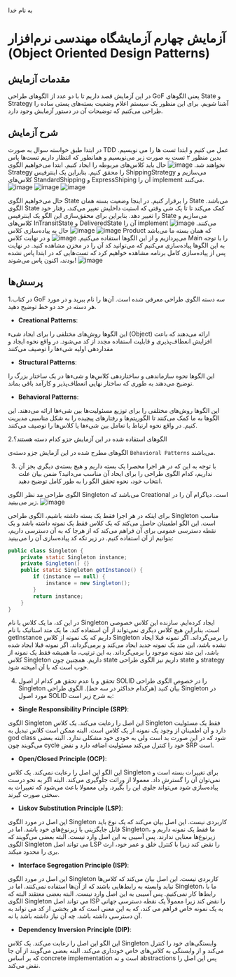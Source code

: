 به نام خدا

# آزمایش چهارم آزمایشگاه مهندسی نرم‌افزار (Object Oriented Design Patterns)
## مقدمات آزمایش
در این آزمایش قصد داریم تا با دو عدد از الگوهای طراحی GoF یعنی الگو‌های State و Strategy آشنا شویم. برای این منظور یک سیستم اعلام وضعیت بسته‌های پستی ساده را طراحی می‌کنیم که توضیحات آن در دستور آزمایش وجود دارد.
## شرح آزمایش
در ابتدا طبق خواسته سوال به صورت TDD عمل می کنیم و ابتدا تست ها را می نویسیم. بدین منظور ۲ تست به صورت زیر می‌نویسیم و همانطور که انتظار داریم تست‌ها پاس نخواهند شد.
![image](https://github.com/kianomoomi/SELab4/assets/59165380/d5e479e6-09c3-4f19-8c21-79bacecafa83)
حال باید کلاس‌های مربوطه را ایجاد کنیم. ابتدا می‌خواهیم الگوی Strategy را محقق کنیم. بنابراین یک اینترفیس ShippingStrategy می‌سازیم و کلاس‌های StandardShipping و ExpressShiping آن را implement می‌کنند.
![image](https://github.com/kianomoomi/SELab4/assets/59165380/b3c418a7-ce56-486d-891f-959baf3b8ffe)
![image](https://github.com/kianomoomi/SELab4/assets/59165380/3d593309-66b2-4205-b1bc-39ac29b8d04e)
![image](https://github.com/kianomoomi/SELab4/assets/59165380/868dcf8d-9ef7-44fe-9853-14034dbb263f)

حال می‌خواهیم الگوی State را برقرار کنیم. در اینجا وضعیت بسته همان State می‌باشد. الگوی State کمک می‌کند تا تا یک شی وقتی که استیت داخلیش تغییر می‌کند، رفتار خود را تغییر دهد. بنابراین برای محقق‌سازی این الگو یک اینترفیس State می‌سازیم و کلاس‌های InTransitState و DeliveredState آن‌ را implement می‌کنند.
![image](https://github.com/kianomoomi/SELab4/assets/59165380/16b6f651-10d0-4d8b-ae27-b8f6e4576bf2)
![image](https://github.com/kianomoomi/SELab4/assets/59165380/19d2be80-ddf3-40d2-be55-4b2cb3d9cb2d)
![image](https://github.com/kianomoomi/SELab4/assets/59165380/caa33e4e-2e36-4d16-a347-168a902a2573)
حال به پیاده‌سازی کلاس Product که همان بسته ما می‌باشد می‌پردازیم و از این الگو‌ها استفاده می‌کنیم.
![image](https://github.com/kianomoomi/SELab4/assets/59165380/5b237e36-84ef-4549-b92f-4f535205c6e3)
و در نهایت کلاس Main را با توجه به این الگو‌ها پیاده‌سازی می‌کنیم که می‌توانید کد آن را در مخزن مشاهده کنید.
در نهایت پس از پیاده‌سازی کامل برنامه مشاهده خواهیم کرد که تست‌هایی که در ابتدا پاس نشده بودند، اکنون پاس می‌شوند!
![image](https://github.com/kianomoomi/SELab4/assets/59165380/11821c2f-eb8b-4155-b55c-f93644abd565)

## پرسش‌ها

1.در کتاب GoF سه دسته الگوی طراحی معرفی شده است. آن‌ها را نام ببرید و در مورد هر دسته در حد دو خط توضیح دهید.

- **Creational Patterns**:

این الگوها روش‌های مختلفی را برای ایجاد شیء (Object) ارائه می‌دهند که باعث افزایش انعطاف‌پذیری و قابلیت استفاده مجدد از کد می‌شود. در واقع نحوه ایجاد و مقداردهی اولیه شیءها را توصیف می‌کنند
- **Structural Patterns**:

این الگوها نحوه سازماندهی و ساختاردهی کلاس‌ها و شیءها در یک ساختار بزرگ را توضیح می‌دهند به طوری که ساختار نهایی انعطاف‌پذیر و کارآمد باقی بماند.
- **Behavioral Patterns**:

این الگوها روش‌های مختلفی را برای توزیع مسئولیت‌ها بین شیءها ارائه می‌دهند. این الگوها به ما کمک می‌کنند تا الگوریتم‌ها و رفتارهای پیچیده را به شکل مناسبی مدیریت کنیم. در واقع نحوه ارتباط یا تعامل بین شیءها یا کلاس‌ها را توصیف می‌کنند.

2.الگوهای استفاده شده در این آزمایش جزو کدام دسته هستند؟

الگو‌های مطرح شده در این آزمایش جزو دسته‌ی `Behavioral Patterns` می‌باشند.

3. با توجه به این که در هر اجرا محصرا یک بسته داریم و هیچ بسته‌ی دیگری بجز آن نداریم، کدام الگوی طراحی را برای ایحاد آن مناسب می‌دانید؟ ضمن بیان علت انتخاب خود، نحوه تحقق الگو را به طور کامل توضیح دهید.

الگوی طراحی مد نظر الگوی Singleton می‌باشد که Creational است. دیاگرام آن را در زیر می‌بینید. 
![image](https://github.com/kianomoomi/SELab4/assets/59336942/efb5c31c-811f-40ad-b26d-293557173c8f)

برای اینکه در هر اجرا فقط یک بسته داشته باشیم، الگوی طراحی Singleton مناسب است. این الگو اطمینان حاصل می‌کند که یک کلاس فقط یک نمونه داشته باشد و یک نقطه دسترسی عمومی برای آن فراهم می‌کند که از هرجا که به آن دسترسی داریم، بتوانیم از آن استفاده کنیم. در زیر تکه کد پیاده‌سازی آن را می‌بینید:
```java
public class Singleton {
    private static Singleton instance;
    private Singleton() {}
    public static Singleton getInstance() {
        if (instance == null) {
            instance = new Singleton();
        }
        return instance;
    }
}
```
در این کد، ما یک کلاس با نام Singleton ایجاد کرده‌ایم. سازنده این کلاس خصوصی است، بنابراین هیچ کلاس دیگری نمی‌تواند از آن استفاده کند. ما یک متد استاتیک با نام getInstance داریم که یک نمونه از کلاس Singleton را برمی‌گرداند. اگر نمونه قبلا ایجاد نشده باشد، این متد یک نمونه جدید ایجاد می‌کند و برمی‌گرداند. اگر نمونه قبلا ایجاد شده باشد، این متد نمونه موجود را برمی‌گرداند. به این ترتیب، ما همیشه فقط یک نمونه از کلاس Singleton داریم.
همچنین چون state داریم نیز الگوی طراحی state و strategy خوب است که با آن آمیخته شود.

4. تحقق و یا عدم تحقق هر کدام از اصول SOLID را در خصوص الگوی طراحی Singleton بیان کنید (هرکدام حداکثر در سه خط).
الگوی طراحی Singleton در مورد اصول SOLID به شرح زیر است:

- **Single Responsibility Principle (SRP)**:

الگوی Singleton این اصل را رعایت می‌کند. یک کلاس Singleton فقط یک مسئولیت دارد و آن اطمینان از وجود یک نمونه از یک کلاس است. البته ممکن است کلاس تبدیل به god class شود که در این صورت بد است ولی به خودی خود مشکلی ندارد. البته بعضی می‌گویند چون cycle خود را کنترل می‌کند مسئولیت اضافه دارد و نقض SRP است.
-  **Open/Closed Principle (OCP)**:

این الگو این اصل را رعایت نمی‌کند. یک کلاس Singleton برای تغییرات بسته است و نمی‌توان آن را گسترش داد. معمولا از وراثت جلوگیری می‌کند. البته اگر به نحو درست پیاده‌سازی شود می‌تواند جلوی این را بگیرد. ولی معمولا باعث می‌شود که تغییرات به سختی صورت گیرند.
- **Liskov Substitution Principle (LSP)**:

این اصل در مورد الگوی Singleton کاربردی نیست. این اصل بیان می‌کند که یک نوع باید قابل جایگزینی با زیرنوع‌های خود باشد. اما در Singleton، ما فقط یک نمونه داریم و زیرنوع‌ها معنایی ندارند. پس آسیبی به این اصل وارد نیست. البته بعضی می‌گویند که الگوی Singleton می تواند اصل LSP را نقض کند زیرا با کنترل خلق و عمر خود، ارث بری را محدود میکند.

- **Interface Segregation Principle (ISP)**:

این اصل در مورد الگوی Singleton کاربردی نیست. این اصل بیان می‌کند که کلاس‌ها نباید وابسته به رابط‌هایی باشند که از آن‌ها استفاده نمی‌کنند. اما در Singleton، ما با رابط‌ها کار نمی‌کنیم. پس آسیبی به این اصل وارد نیست. البته بعضی معتقند البته که الگوی Singleton می تواند اصل ISP را نقض کند زیرا معمولاً یک نقطه دسترسی جهانی به یک نمونه خاص فراهم می کند، که به این معنی است که هر بخشی از کد می تواند به آن دسترسی داشته باشد، چه آن نیاز داشته باشد یا نه.
- **Dependency Inversion Principle (DIP)**:

این الگو این اصل را رعایت می‌کند. یک کلاس Singleton وابستگی‌های خود را کنترل می‌کند و از وابستگی به کلاس‌های خاص خودداری می‌کند. البته بعضی می‌گویند از آن جا که بر اساس concrete implementation است و نه abstractions پس این اصل را نقض می‌کند.  


